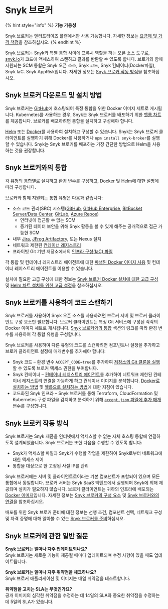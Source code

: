 # Snyk 브로커

{% hint style="info" %}
**기능 가용성**

Snyk 브로커는 엔터프라이즈 플랜에서만 사용 가능합니다. 자세한 정보는 [요금제 및 가격 책정](https://snyk.io/plans/)을 참조하십시오.
{% endhint %}

Snyk 브로커는 Snyk와 특별 통합 사이에 프록시 역할을 하는 오픈 소스 도구로, [snyk.io](http://snyk.io/)가 코드에 액세스하여 스캔하고 결과를 반환할 수 있도록 합니다. 브로커와 함께 지원되는 SCM 통합은 Snyk 오픈 소스, Snyk 코드, Snyk 컨테이너(Docker파일), Snyk IaC. Snyk AppRisk입니다. 자세한 정보는 [Snyk 브로커 작동 방식](./#how-snyk-broker-works)을 참조하십시오.

## Snyk 브로커 다운로드 및 설치 방법

Snyk 브로커는 [GitHub](https://github.com/snyk/broker)에 호스팅되어 특정 통합을 위한 Docker 이미지 세트로 게시됩니다. Kubernetes를 사용하는 경우, Snyk는 Snyk 브로커를 배포하기 위한 [헬름 차트](https://github.com/snyk/snyk-broker-helm)를 제공합니다. 브로커를 배포하려면 통합을 설치하고 구성해야 합니다.

[Helm](install-and-configure-snyk-broker/install-and-configure-broker-using-helm.md) 또는 [Docker](install-and-configure-snyk-broker/install-and-configure-broker-using-docker.md)를 사용하여 설치하고 구성할 수 있습니다. Snyk는 Snyk 브로커 클라이언트를 실행하기 위해 Docker를 사용하거나 `npm install snyk-broker`를 실행할 수 있습니다. Snyk는 Snyk 브로커를 배포하는 가장 간단한 방법으로 Helm을 사용하는 것을 권장합니다.

## **Snyk 브로커와의 통합**

각 유형의 통합별로 설치하고 환경 변수를 구성하고, [Docker](install-and-configure-snyk-broker/install-and-configure-broker-using-docker.md) 및 [Helm](install-and-configure-snyk-broker/install-and-configure-broker-using-helm.md)에 대한 설명에 따라 구성합니다.

브로커와 함께 지원되는 통합 유형은 다음과 같습니다:

* 소스 코드 관리(SRC) 시스템([GitHub](install-and-configure-snyk-broker/github-prerequisites-and-steps-to-install-and-configure-broker/), [GitHub Enterprise](install-and-configure-snyk-broker/github-enterprise-prerequisites-and-steps-to-install-and-configure-broker/), [BitBucket Server/Data Center](install-and-configure-snyk-broker/bitbucket-server-data-center-prerequisites-and-steps-to-install-and-configure-broker/), [GitLab](install-and-configure-snyk-broker/gitlab-prerequisites-and-steps-to-install-and-configure-broker/), [Azure Repos](install-and-configure-snyk-broker/azure-repos-prerequisites-and-steps-to-install-and-configure-broker/))
  * 인터넷에 접근할 수 없는 SCM
  * 증가된 데이터 보안을 위해 Snyk 활동을 볼 수 있게 해주는 공개적으로 접근 가능한 SCM
* 내부 [Jira](install-and-configure-snyk-broker/jira-prerequisites-and-steps-to-install-and-configure-broker/), [JFrog Artifactory](install-and-configure-snyk-broker/artifactory-repository-install-and-configure-broker/), 또는 Nexus 설치
* 네트워크 제한된 [컨테이너 레지스트리](snyk-broker-container-registry-agent/)
* 프라이빗 Git 기반 저장소에서의 [인프라 구성(IaC) 파일](snyk-broker-infrastructure-as-code-detection/)

각 통합 및 컨테이너 레지스트리 에이전트에 대한 [파생된 Docker 이미지 사용](https://docs.snyk.io/snyk-admin/snyk-broker/install-and-configure-broker-using-docker/snyk-broker-set-up-examples/derived-docker-images-for-broker-client-integrations-and-container-registry-agent) 및 컨테이너 레지스트리 에이전트를 이용할 수 있습니다.

설치에 필요한 고급 구성에 대한 정보는 [Snyk 브로커 Docker 설치에 대한 고급 구성](https://docs.snyk.io/snyk-admin/snyk-broker/install-and-configure-broker-using-docker/advanced-configuration-for-snyk-broker-docker-installation) 및 [Helm 차트 설치를 위한 고급 설정](https://docs.snyk.io/snyk-admin/snyk-broker/install-and-configure-broker-using-helm/advanced-setup-for-helm-chart-installation)을 참조하십시오.

## Snyk 브로커를 사용하여 코드 스캔하기

Snyk 브로커를 사용하여 Snyk 오픈 소스를 사용하려면 브로커 서버 및 브로커 클라이언트 구성 요소만 필요합니다. 브로커 클라이언트는 특정 Git 서비스에 구성된 각각의 Docker 이미지 세트로 게시됩니다. [Snyk 브로커와의 통합](./#integrations-with-snyk-broker) 섹션의 링크를 따라 환경 변수를 사용하여 각 통합 유형을 구성합니다.

Snyk 브로커를 사용하여 다른 유형의 코드를 스캔하려면 컴포넌트나 설정을 추가하고 브로커 클라이언트 설정에 매개변수를 추가해야 합니다:

* Snyk 코드 – 환경 변수 `ACCEPT_CODE=true`를 추가하여 [저장소의 Git 클론을 실행](git-clone-through-broker.md)할 수 있도록 브로커 액세스 권한을 부여합니다.
* Snyk 컨테이너 – [컨테이너 레지스트리 에이전트](snyk-broker-container-registry-agent/)를 추가하여 네트워크 제한된 컨테이너 레지스트리 연결을 가능하게 하고 컨테이너 이미지를 분석합니다. [Docker로 설치하는 방법](snyk-broker-container-registry-agent/) 및 [헬름으로 설치하는 방법](snyk-broker-container-registry-agent/install-broker-for-container-registry-agent-using-helm.md)에 대한 지침이 있습니다.
* 코드화된 Snyk 인프라 – Snyk 브로커를 통해 Terraform, CloudFormation 및 Kubernetes 구성 파일을 감지하고 분석하기 위해 [`accept.json` 파일에 추가 매개변수](snyk-broker-infrastructure-as-code-detection/)를 구성합니다.

## Snyk 브로커 작동 방식

Snyk 브로커는 Snyk 제품을 인터넷에서 액세스할 수 없는 자체 호스팅 통합에 연결하도록 설계되었습니다. Snyk 브로커는 또한 다음을 수행할 수 있도록 합니다:

* Snyk가 액세스할 파일과 Snyk가 수행할 작업을 제한하여 Snyk로부터 네트워크에 대한 액세스 제어
* 통합을 대상으로 한 고정된 사설 IP를 관리

Snyk 브로커에는 서버 및 클라이언트로이라는 기본 컴포넌트가 포함되어 있으며 모든 통합에서 동일합니다. 브로커 서버는 Snyk SaaS 백엔드에서 실행되며 Snyk에 의해 제공되며 설치가 필요하지 않습니다. 브로커 클라이언트는 귀하의 인프라에 배포되는 [Docker 이미지](https://hub.docker.com/r/snyk/broker/)입니다. 자세한 정보는 [Snyk 브로커의 구성 요소](components-of-snyk-broker.md) 및 [Snyk 브로커와의 연결](connections-with-snyk-broker.md)을 참조하십시오.

배포를 위한 Snyk 브로커 준비에 대한 정보는 선행 조건, 컴포넌트 선택, 네트워크 구성 및 자격 증명에 대해 알아볼 수 있는 [Snyk 브로커를 준비](prepare-snyk-broker-for-deployment.md)하십시오.

## Snyk 브로커에 관한 일반 질문

**Snyk 브로커는 얼마나 자주 업데이트되나요?**\
Snyk 브로커는 새로운 기능이 제공될 때마다 업데이트되며 수정 사항이 있을 때도 업데이트됩니다.

**Snyk 브로커는 얼마나 자주 취약점을 체크하나요?**\
Snyk 브로커 애플리케이션 및 이미지는 매일 취약점을 테스트합니다.

**취약점을 고치는 SLA는 무엇인가요?**\
공개 이미지의 심각한 취약점을 수정하는 데 14일의 SLA와 중요한 취약점을 수정하는 데 5일의 SLA가 있습니다.
